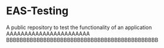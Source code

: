 # EAS-Testing
A public repository to test the functionality of an application
AAAAAAAAAAAAAAAAAAAAAAA
BBBBBBBBBBBBBBBBBBBBBBBBBBBBBBBBBBBBBBBBBBBBB
